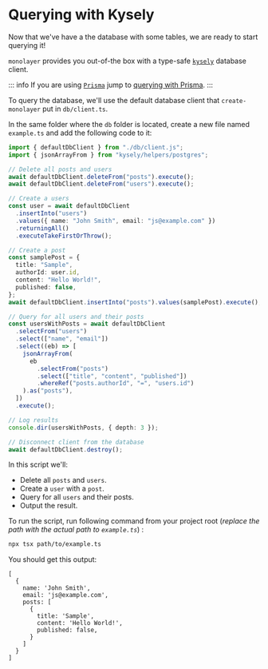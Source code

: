 # Querying with Kysely

Now that we've have a the database with some tables, we are ready to start querying it!

`monolayer` provides you out-of-the box with a type-safe [`kysely`](https://kysely.dev) database client.

::: info
If you are using [`Prisma`](https://www.prisma.io) jump to [querying with Prisma](./prisma.md).
:::

To query the database, we'll use the default database client that `create-monolayer` put in `db/client.ts`.

In the same folder where the `db` folder is located, create a new file named `example.ts` and add the following code to it:

```ts
import { defaultDbClient } from "./db/client.js";
import { jsonArrayFrom } from "kysely/helpers/postgres";

// Delete all posts and users
await defaultDbClient.deleteFrom("posts").execute();
await defaultDbClient.deleteFrom("users").execute();

// Create a users
const user = await defaultDbClient
  .insertInto("users")
  .values({ name: "John Smith", email: "js@example.com" })
  .returningAll()
  .executeTakeFirstOrThrow();

// Create a post
const samplePost = {
  title: "Sample",
  authorId: user.id,
  content: "Hello World!",
  published: false,
};
await defaultDbClient.insertInto("posts").values(samplePost).execute();

// Query for all users and their posts
const usersWithPosts = await defaultDbClient
  .selectFrom("users")
  .select(["name", "email"])
  .select((eb) => [
    jsonArrayFrom(
      eb
        .selectFrom("posts")
        .select(["title", "content", "published"])
        .whereRef("posts.authorId", "=", "users.id")
    ).as("posts"),
  ])
  .execute();

// Log results
console.dir(usersWithPosts, { depth: 3 });

// Disconnect client from the database
await defaultDbClient.destroy();
```

In this script we'll:
- Delete all `posts` and `users`.
- Create a `user` with a `post`.
- Query for all `users` and their posts.
- Output the result.


To run the script, run following command from your project root (*replace the path with the actual path to `example.ts`*) :

```bash
npx tsx path/to/example.ts
```

You should get this output:

```text
[
  {
    name: 'John Smith',
    email: 'js@example.com',
    posts: [
      {
        title: 'Sample',
        content: 'Hello World!',
        published: false,
      }
    ]
  }
]
```
